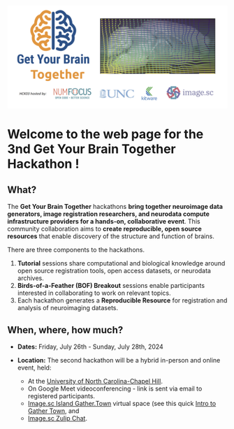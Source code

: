 <img alt="Get Your Brain Together HCK03" src="logos/banner.png">

# Welcome to the web page for the 3nd Get Your Brain Together Hackathon !

## What?

The **Get Your Brain Together** hackathons **bring together neuroimage data
generators, image registration researchers, and neurodata compute
infrastructure providers for a hands-on, collaborative event**. This community
collaboration aims to **create reproducible, open source resources** that enable
discovery of the structure and function of brains.

There are three components to the hackathons.

1. **Tutorial** sessions share computational and biological knowledge around open source registration tools, open access datasets, or neurodata archives.
2. **Birds-of-a-Feather (BOF) Breakout** sessions enable participants interested in collaborating to work on relevant topics.
3. Each hackathon generates a **Reproducible Resource** for registration and analysis of neuroimaging datasets.

## When, where, how much?

- **Dates:** Friday, July 26th - Sunday, July 28th, 2024

- **Location:** The second hackathon will be a hybrid in-person and online event, held:
  * At the [University of North Carolina-Chapel
    Hill](https://www.unc.edu/visitors/).
  * On Google Meet videoconferencing - link is sent via email to registered participants.
  * [Image.sc Island Gather.Town](https://j.mp/imagesc-island) virtual space (see this quick [Intro to Gather Town](https://docs.google.com/document/d/1QeDJXPKSdcRAINPeCNnWcNmVlCfjrc5abrHnEG39ABA/edit?usp=sharing), and
  * [Image.sc Zulip Chat](https://imagesc.zulipchat.com/).

